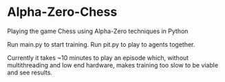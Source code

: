 # Alpha-Zero-Chess
Playing the game Chess using Alpha-Zero techniques in Python

Run main.py to start training.
Run pit.py to play to agents together.

Currently it takes ~10 minutes to play an episode which, without multithreading and low end hardware, makes training too slow to be viable and see results.
